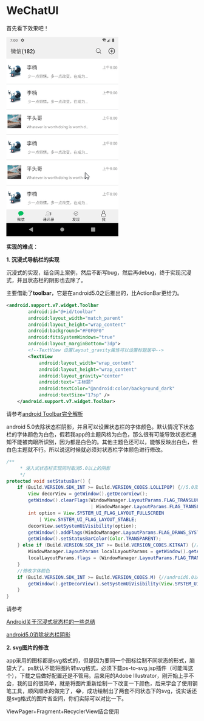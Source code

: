 # WeChatUI

首先看下效果吧！

![WeChatUI](./app/src/main/res/drawable/0GqM3dngtp.gif)  



**实现的难点**：

**1. 沉浸式导航栏的实现**

沉浸式的实现，结合网上案例，然后不断写bug，然后再debug，终于实现沉浸式，并且状态栏的阴影也去除了。

主要借助了**toolbar**，它是在android5.0之后推出的，比ActionBar更给力。

```xml
<android.support.v7.widget.Toolbar
        android:id="@+id/toolbar"
        android:layout_width="match_parent"
        android:layout_height="wrap_content"
        android:background="#F0F0F0"
        android:fitsSystemWindows="true"
        android:layout_marginBottom="3dp">
		<!--TextView 设置layout_gravity属性可以设置标题居中-->
        <TextView
            android:layout_width="wrap_content"
            android:layout_height="wrap_content"
            android:layout_gravity="center"
            android:text="主标题"
            android:textColor="@android:color/background_dark"
            android:textSize="17sp" />
    </android.support.v7.widget.Toolbar>
```

请参考[android Toolbar完全解析](https://www.jianshu.com/p/ae0013a4f71a)

android 5.0去除状态栏阴影，并且可以设置状态栏的字体颜色。默认情况下状态栏的字体颜色为白色，假若我app的主题风格为白色，那么很有可能导致状态栏通知不能被肉眼所识别，因为都是白色的。其他主题色还可以，能够反映出白色，但白色主题就不行。所以说这时候就必须对状态栏字体颜色进行修改。

```java
/**
     * 浸入式状态栏实现同时取消5.0以上的阴影
     */
protected void setStatusBar() {
    if (Build.VERSION.SDK_INT >= Build.VERSION_CODES.LOLLIPOP) {//5.0及以上
        View decorView = getWindow().getDecorView();
        getWindow().clearFlags(WindowManager.LayoutParams.FLAG_TRANSLUCENT_STATUS
                               | WindowManager.LayoutParams.FLAG_TRANSLUCENT_NAVIGATION);
        int option = View.SYSTEM_UI_FLAG_LAYOUT_FULLSCREEN
            | View.SYSTEM_UI_FLAG_LAYOUT_STABLE;
        decorView.setSystemUiVisibility(option);
        getWindow().addFlags(WindowManager.LayoutParams.FLAG_DRAWS_SYSTEM_BAR_BACKGROUNDS);
        getWindow().setStatusBarColor(Color.TRANSPARENT);
    } else if (Build.VERSION.SDK_INT >= Build.VERSION_CODES.KITKAT) {//4.4到5.0
        WindowManager.LayoutParams localLayoutParams = getWindow().getAttributes();
        localLayoutParams.flags = (WindowManager.LayoutParams.FLAG_TRANSLUCENT_STATUS | localLayoutParams.flags);
    }
    //修改字体颜色
    if (Build.VERSION.SDK_INT >= Build.VERSION_CODES.M) {//android6.0以后可以对状态栏文字颜色和图标进行修改
        getWindow().getDecorView().setSystemUiVisibility(View.SYSTEM_UI_FLAG_LAYOUT_FULLSCREEN | View.SYSTEM_UI_FLAG_LIGHT_STATUS_BAR);
    }
}
```

请参考

[Android关于沉浸式状态栏的一些总结](https://www.jianshu.com/p/752f4551e134)

[android5.0消除状态栏阴影](https://www.jianshu.com/p/752f4551e134)

**2. svg图片的修改**

app采用的图标都是svg格式的，但是因为要同一个图标绘制不同状态的形式，脑袋大了。ps默认不能将图片转svg格式，必须下载ps-to-svg.jsp插件（可能叫这个），下载之后做好配置还是不管用。后来用的Adobe Illustrator，刚开始上手不会，我的目的很简单，就是将图片重新绘制一下改变一下颜色，后来学会了使用钢笔工具，顺风顺水的做完了，:joy:，成功绘制出了两套不同状态下的svg，说实话还是svg格式的图片省空间，你们实际可以对比一下。

ViewPager+Fragment+RecyclerView结合使用


